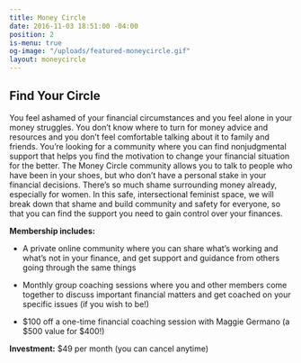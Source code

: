 ```yaml
---
title: Money Circle
date: 2016-11-03 18:51:00 -04:00
position: 2
is-menu: true
og-image: "/uploads/featured-moneycircle.gif"
layout: moneycircle
---
```


## Find Your Circle

You feel ashamed of your financial circumstances and you feel alone in your money struggles. You don’t know where to turn for money advice and resources and you don’t feel comfortable talking about it to family and friends. You’re looking for a community where you can find nonjudgmental support that helps you find the motivation to change your financial situation for the better. The Money Circle community allows you to talk to people who have been in your shoes, but who don’t have a personal stake in your financial decisions. There’s so much shame surrounding money already, especially for women. In this safe, intersectional feminist space, we will break down that shame and build community and safety for everyone, so that you can find the support you need to gain control over your finances.

**Membership includes:**

* A private online community where you can share what’s working and what’s not in your finance, and get support and guidance from others going through the same things

* Monthly group coaching sessions where you and other members come together to discuss important financial matters and get coached on your specific issues (if you wish to be!)

* $100 off a one-time financial coaching session with Maggie Germano (a $500 value for $400!)

**Investment:** $49 per month (you can cancel anytime)